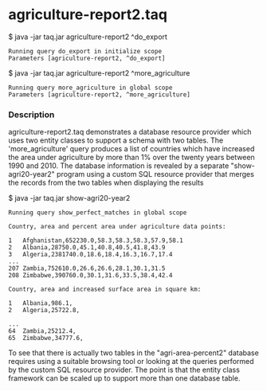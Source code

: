 # agriculture-report2.taq

$ java -jar taq.jar agriculture-report2 ^do_export

```
Running query do_export in initialize scope 
Parameters [agriculture-report2, ^do_export]
```

$ java -jar taq.jar agriculture-report2 ^more_agriculture

```
Running query more_agriculture in global scope 
Parameters [agriculture-report2, ^more_agriculture]
```

### Description

agriculture-report2.taq demonstrates a database resource provider which uses 
two entity classes to support a schema with two tables. The 'more_agriculture' 
query produces a list of countries which have increased the area under
agriculture by more than 1% over the twenty years between 1990 and 2010. 
The database information is revealed by a separate "show-agri20-year2" program 
using a custom SQL resource provider that merges the records from the two tables 
when displaying the results

$ java -jar taq.jar show-agri20-year2

```
Running query show_perfect_matches in global scope 

Country, area and percent area under agriculture data points:

1	Afghanistan,652230.0,58.3,58.3,58.3,57.9,58.1
2	Albania,28750.0,45.1,40.8,40.5,41.8,43.9
3	Algeria,2381740.0,18.6,18.4,16.3,16.7,17.4
...
207	Zambia,752610.0,26.6,26.6,28.1,30.1,31.5
208	Zimbabwe,390760.0,30.1,31.6,33.5,38.4,42.4

Country, area and increased surface area in square km:

1	Albania,986.1,
2	Algeria,25722.8,

...
64	Zambia,25212.4,
65	Zimbabwe,34777.6,
```

To see that there is actually two tables in the "agri-area-percent2" database requires using a suitable 
browsing tool or looking at the queries performed by the custom SQL resource provider. The point is that 
the entity class framework can be scaled up to support more than one database table.




